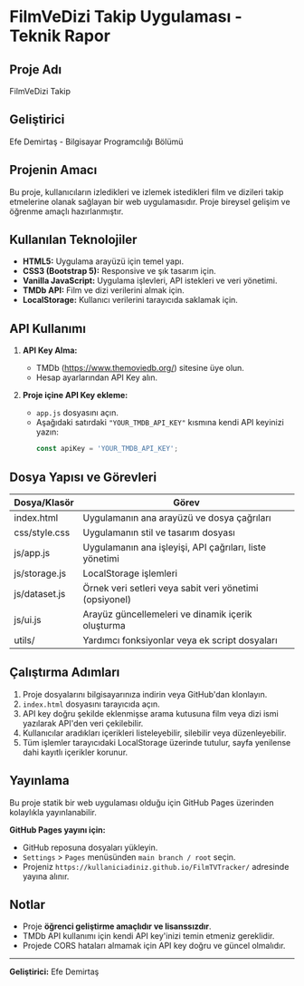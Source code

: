 
# FilmVeDizi Takip Uygulaması - Teknik Rapor

## Proje Adı
FilmVeDizi Takip

## Geliştirici
Efe Demirtaş - Bilgisayar Programcılığı Bölümü

## Projenin Amacı
Bu proje, kullanıcıların izledikleri ve izlemek istedikleri film ve dizileri takip etmelerine olanak sağlayan bir web uygulamasıdır. Proje bireysel gelişim ve öğrenme amaçlı hazırlanmıştır.

## Kullanılan Teknolojiler
- **HTML5:** Uygulama arayüzü için temel yapı.
- **CSS3 (Bootstrap 5):** Responsive ve şık tasarım için.
- **Vanilla JavaScript:** Uygulama işlevleri, API istekleri ve veri yönetimi.
- **TMDb API:** Film ve dizi verilerini almak için.
- **LocalStorage:** Kullanıcı verilerini tarayıcıda saklamak için.

## API Kullanımı
1. **API Key Alma:**
   - TMDb (https://www.themoviedb.org/) sitesine üye olun.
   - Hesap ayarlarından API Key alın.

2. **Proje içine API Key ekleme:**
   - `app.js` dosyasını açın.
   - Aşağıdaki satırdaki `"YOUR_TMDB_API_KEY"` kısmına kendi API keyinizi yazın:
     ```javascript
     const apiKey = 'YOUR_TMDB_API_KEY';
     ```

## Dosya Yapısı ve Görevleri
| Dosya/Klasör     | Görev                                                  |
|------------------|--------------------------------------------------------|
| index.html       | Uygulamanın ana arayüzü ve dosya çağrıları             |
| css/style.css    | Uygulamanın stil ve tasarım dosyası                    |
| js/app.js        | Uygulamanın ana işleyişi, API çağrıları, liste yönetimi |
| js/storage.js    | LocalStorage işlemleri                                 |
| js/dataset.js    | Örnek veri setleri veya sabit veri yönetimi (opsiyonel)|
| js/ui.js         | Arayüz güncellemeleri ve dinamik içerik oluşturma      |
| utils/           | Yardımcı fonksiyonlar veya ek script dosyaları         |

## Çalıştırma Adımları
1. Proje dosyalarını bilgisayarınıza indirin veya GitHub'dan klonlayın.
2. `index.html` dosyasını tarayıcıda açın.
3. API key doğru şekilde eklenmişse arama kutusuna film veya dizi ismi yazılarak API'den veri çekilebilir.
4. Kullanıcılar aradıkları içerikleri listeleyebilir, silebilir veya düzenleyebilir.
5. Tüm işlemler tarayıcıdaki LocalStorage üzerinde tutulur, sayfa yenilense dahi kayıtlı içerikler korunur.

## Yayınlama
Bu proje statik bir web uygulaması olduğu için GitHub Pages üzerinden kolaylıkla yayınlanabilir.

**GitHub Pages yayını için:**
- GitHub reposuna dosyaları yükleyin.
- `Settings` > `Pages` menüsünden `main branch / root` seçin.
- Projeniz `https://kullaniciadiniz.github.io/FilmTVTracker/` adresinde yayına alınır.

## Notlar
- Proje **öğrenci geliştirme amaçlıdır ve lisanssızdır**.
- TMDb API kullanımı için kendi API key'inizi temin etmeniz gereklidir.
- Projede CORS hataları almamak için API key doğru ve güncel olmalıdır.

---

**Geliştirici:** Efe Demirtaş
